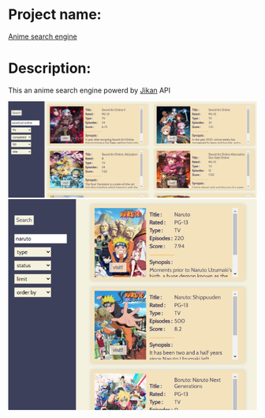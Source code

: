 # Project name:
[Anime search engine](https://amzil-ayoub.github.io/anime-search/)

# Description:
This an anime search engine powerd by [Jikan](https://jikan.moe/) API

![anime search engine](https://raw.githubusercontent.com/amzil-ayoub/anime-search/main/AS.png)
![anime search engine](https://raw.githubusercontent.com/amzil-ayoub/anime-search/main/AS2.png)

